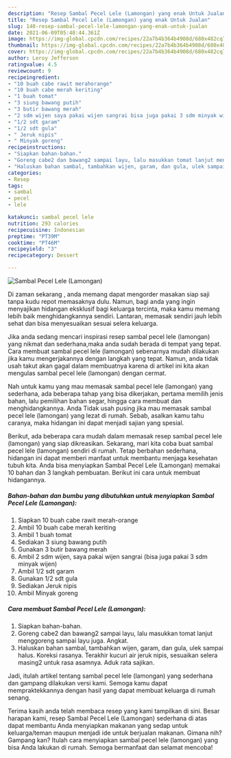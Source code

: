 ```yaml
---
description: "Resep Sambal Pecel Lele (Lamongan) yang enak Untuk Jualan"
title: "Resep Sambal Pecel Lele (Lamongan) yang enak Untuk Jualan"
slug: 140-resep-sambal-pecel-lele-lamongan-yang-enak-untuk-jualan
date: 2021-06-09T05:48:44.361Z
image: https://img-global.cpcdn.com/recipes/22a7b4b364b4908d/680x482cq70/sambal-pecel-lele-lamongan-foto-resep-utama.jpg
thumbnail: https://img-global.cpcdn.com/recipes/22a7b4b364b4908d/680x482cq70/sambal-pecel-lele-lamongan-foto-resep-utama.jpg
cover: https://img-global.cpcdn.com/recipes/22a7b4b364b4908d/680x482cq70/sambal-pecel-lele-lamongan-foto-resep-utama.jpg
author: Leroy Jefferson
ratingvalue: 4.5
reviewcount: 9
recipeingredient:
- "10 buah cabe rawit merahorange"
- "10 buah cabe merah keriting"
- "1 buah tomat"
- "3 siung bawang putih"
- "3 butir bawang merah"
- "2 sdm wijen saya pakai wijen sangrai bisa juga pakai 3 sdm minyak wijen"
- "1/2 sdt garam"
- "1/2 sdt gula"
- " Jeruk nipis"
- " Minyak goreng"
recipeinstructions:
- "Siapkan bahan-bahan."
- "Goreng cabe2 dan bawang2 sampai layu, lalu masukkan tomat lanjut menggoreng sampai layu juga. Angkat."
- "Haluskan bahan sambal, tambahkan wijen, garam, dan gula, ulek sampai halus. Koreksi rasanya. Terakhir kucuri air jeruk nipis, sesuaikan selera masing2 untuk rasa asamnya. Aduk rata sajikan."
categories:
- Resep
tags:
- sambal
- pecel
- lele

katakunci: sambal pecel lele 
nutrition: 293 calories
recipecuisine: Indonesian
preptime: "PT39M"
cooktime: "PT46M"
recipeyield: "3"
recipecategory: Dessert

---
```



![Sambal Pecel Lele (Lamongan)](https://img-global.cpcdn.com/recipes/22a7b4b364b4908d/680x482cq70/sambal-pecel-lele-lamongan-foto-resep-utama.jpg)

Di zaman  sekarang , anda memang dapat mengorder masakan siap saji tanpa kudu repot memasaknya dulu. Namun, bagi anda yang ingin menyajikan hidangan eksklusif bagi keluarga tercinta, maka kamu memang lebih baik menghidangkannya sendiri. Lantaran, memasak sendiri jauh lebih sehat dan bisa menyesuaikan sesuai selera keluarga.

Jika anda sedang mencari inspirasi resep sambal pecel lele (lamongan) yang nikmat dan sederhana,maka anda sudah berada di tempat yang tepat. Cara membuat sambal pecel lele (lamongan)  sebenarnya mudah dilakukan jika kamu mengerjakannya dengan langkah yang tepat. Namun, anda tidak usah takut akan gagal dalam membuatnya 
karena di artikel ini kita akan mengulas sambal pecel lele (lamongan) dengan cermat.  



Nah untuk kamu yang mau memasak sambal pecel lele (lamongan) yang sederhana, ada beberapa tahap yang bisa dikerjakan, pertama memilih jenis bahan, lalu pemilihan bahan segar, hingga cara membuat dan menghidangkannya. Anda Tidak usah pusing jika mau memasak sambal pecel lele (lamongan) yang lezat di rumah. Sebab, asalkan kamu  tahu caranya, maka hidangan ini dapat menjadi sajian yang spesial.

Berikut, ada beberapa cara mudah dalam memasak resep sambal pecel lele (lamongan) yang siap dikreasikan. Sekarang, mari kita coba buat sambal pecel lele (lamongan) sendiri di rumah. Tetap berbahan sederhana, hidangan ini dapat memberi manfaat untuk membantu menjaga kesehatan tubuh kita. Anda bisa menyiapkan Sambal Pecel Lele (Lamongan) memakai 10 bahan dan 3 langkah pembuatan. Berikut ini cara untuk membuat hidangannya.

<!--inarticleads1-->

##### Bahan-bahan dan bumbu yang dibutuhkan untuk menyiapkan Sambal Pecel Lele (Lamongan):

1. Siapkan 10 buah cabe rawit merah-orange
1. Ambil 10 buah cabe merah keriting
1. Ambil 1 buah tomat
1. Sediakan 3 siung bawang putih
1. Gunakan 3 butir bawang merah
1. Ambil 2 sdm wijen, saya pakai wijen sangrai (bisa juga pakai 3 sdm minyak wijen)
1. Ambil 1/2 sdt garam
1. Gunakan 1/2 sdt gula
1. Sediakan  Jeruk nipis
1. Ambil  Minyak goreng




<!--inarticleads2-->

##### Cara membuat Sambal Pecel Lele (Lamongan):

1. Siapkan bahan-bahan.
1. Goreng cabe2 dan bawang2 sampai layu, lalu masukkan tomat lanjut menggoreng sampai layu juga. Angkat.
1. Haluskan bahan sambal, tambahkan wijen, garam, dan gula, ulek sampai halus. Koreksi rasanya. Terakhir kucuri air jeruk nipis, sesuaikan selera masing2 untuk rasa asamnya. Aduk rata sajikan.




Jadi, itulah artikel tentang  sambal pecel lele (lamongan)  yang sederhana dan gampang dilakukan versi kami. Semoga kamu dapat mempraktekkannya dengan hasil yang dapat membuat keluarga di rumah senang. 

Terima kasih anda telah membaca resep yang kami tampilkan di sini. Besar harapan kami, resep  Sambal Pecel Lele (Lamongan) sederhana di atas dapat membantu Anda menyiapkan makanan yang sedap untuk keluarga/teman maupun menjadi ide untuk berjualan makanan. Gimana nih? Gampang kan? Itulah cara menyiapkan sambal pecel lele (lamongan) yang bisa Anda lakukan di rumah. Semoga bermanfaat dan selamat mencoba!

